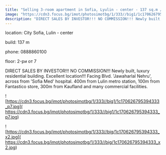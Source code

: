 ```yaml
---
title: "Selling 3-room apartment in Sofia, Lyulin - center - 137 sq.m / 220000 EUR :: imot.bg Ad."
image: "https://cdn3.focus.bg/imot/photosimotbg/1/333//big1/1c170626795394333_as.jpg"
description: "DIRECT SALES BY INVESTOR!!! NO COMMISSION!!! Newly built, luxury residential building. Excellent location!!! Facing Blvd. 'Jawaharlal Nehru', across from 'Sofia Med' hospital. 400m from Lulin metro station, 100m from Fantastico store, 300m from Kaufland and many commercial facilities."
---
```


location: City Sofia, Lulin - center

build: 137 m

phone: 0888860100

floor: 2-ри от 7

DIRECT SALES BY INVESTOR!!! NO COMMISSION!!! Newly built, luxury residential building. Excellent location!!! Facing Blvd. 'Jawaharlal Nehru', across from 'Sofia Med' hospital. 400m from Lulin metro station, 100m from Fantastico store, 300m from Kaufland and many commercial facilities.


![https://cdn3.focus.bg/imot/photosimotbg/1/333//big1/1c170626795394333_p7.jpg]( https://cdn3.focus.bg/imot/photosimotbg/1/333//big1/1c170626795394333_p7.jpg)


![https://cdn3.focus.bg/imot/photosimotbg/1/333//big/1c170626795394333_x2.jpg]( https://cdn3.focus.bg/imot/photosimotbg/1/333//big/1c170626795394333_x2.jpg)


